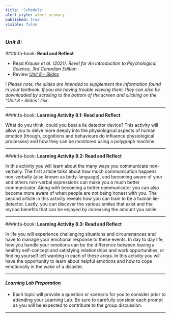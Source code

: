 ```yaml
---
title: 'Schedule'
alert_style: alert-primary
published: true
visible: false
---
```


### ***Unit 8:***

####:fa-book: **Read and Reflect**

- Read *Krause et al. (2021). Revel for An Introduction to Psychological Science, 3rd Canadian Edition*
- Review [*Unit 8 - Slides*](PSYC106-CH14HealthStressandCoping3rdEd.pptx)

! *Please note, the slides are intended to supplement the information found in your textbook. If you are having trouble viewing them, they can also be downloaded by scrolling to the bottom of the screen and clicking on the "Unit 8 - Slides" link.*

---

####:fa-book: **Learning Activity 8.1: Read and Reflect**

What do you think, could you beat a lie detector device? This activity will allow you to delve more deeply into the physiological aspects of human emotion (though, cognitions and behaviours do influence physiological processes) and how they can be monitored using a polygraph machine.

---

####:fa-book: **Learning Activity 8.2: Read and Reflect**

In this activity you will learn about the many ways you communicate non-verbally. The first article talks about how much communication happens non-verbally (also known as body-language), and becoming aware of your and others non-verbal expressions can make you a much better communicator. Along with becoming a better communicator you can also become more aware of when people are not being honest with you. The second article in this activity reveals how you can train to be a human lie-detector. Lastly, you can discover the various smiles that exist and the myriad benefits that can be enjoyed by increasing the amount you smile.

---

####:fa-book: **Learning Activity 8.3: Read and Reflect**

In life you will experience challenging situations and circumstances and have to manage your emotional response to these events. In day to day life, how you handle your emotions can be the difference between having a healthy self-concept and satisfying relationships and work opportunities, or finding yourself left wanting in each of these areas. In this activity you will have the opportunity to learn about helpful emotions and how to cope emotionally in the wake of a disaster.   


---

#### ***Learning Lab Preparation***

- Each topic will provide a question or scenario for you to consider prior to attending your Learning Lab. Be sure to carefully consider each prompt as you will be expected to contribute to the group discussion.

---
